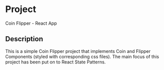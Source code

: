 # Project

Coin Flipper - React App

## Description

This is a simple Coin Flipper project that implements Coin and Flipper Components (styled with corresponding css files). The main focus of this project has been put on to React State Patterns.
